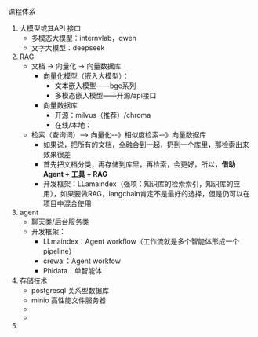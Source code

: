 课程体系

1. 大模型或其API 接口
   - 多模态大模型：internvlab，qwen
   - 文字大模型：deepseek
2. RAG
   - 文档 -> 向量化  ->  向量数据库
     - 向量化模型（嵌入大模型）：
       - 文本嵌入模型——bge系列
       - 多模态嵌入模型——开源/api接口
     - 向量数据库
       - 开源：milvus（推荐）/chroma
       - 在线/本地：
   - 检索（查询词）--> 向量化--》相似度检索--》向量数据库
     - 如果说，把所有的文档，全融合到一起，扔到一个库里，那检索出来效果很差
     - 首先把文档分类，再存储到库里，再检索，会更好，所以，**借助Agent + 工具 + RAG**
     - 开发框架：LLamaindex（强项：知识库的检索索引，知识库的应用），如果要做RAG，langchain肯定不是最好的选择，但是仍可以在项目中混合使用
3. agent
   - 聊天类/后台服务类
   - 开发框架：
     - LLmaindex：Agent workflow（工作流就是多个智能体形成一个pipeline）
     - crewai：Agent workfow
     - Phidata：单智能体
4. 存储技术
   - postgresql 关系型数据库
   - minio 高性能文件服务器
   - 
   - 
5. 

